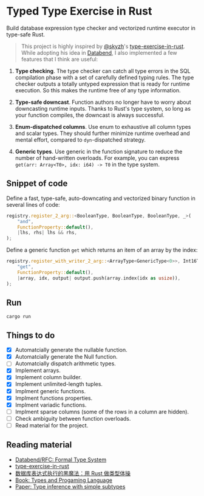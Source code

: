 # Typed Type Exercise in Rust

Build database expression type checker and vectorized runtime executor in type-safe Rust.

> This project is highly inspired by [@skyzh](https://github.com/skyzh)'s [type-exercise-in-rust](https://github.com/skyzh/type-exercise-in-rust). While adopting his idea in [Databend](https://github.com/datafuselabs/databend), I also implemented a few features that I think are useful:

1. **Type checking**. The type checker can catch all type errors in the SQL compilation phase with a set of carefully defined typing rules. The type checker outputs a totally untyped expression that is ready for runtime execution. So this makes the runtime free of any type information.

2. **Type-safe downcast**. Function authors no longer have to worry about downcasting runtime inputs. Thanks to Rust's type system, so long as your function compiles, the downcast is always successful.

3. **Enum-dispatched columns**. Use enum to exhaustive all column types and scalar types. They should further minimize runtime overhead and mental effort, compared to `dyn`-dispatched strategy.

4. **Generic types**. Use generic in the function signature to reduce the number of hand-written overloads. For example, you can express `get(arr: Array<T0>, idx: i64) -> T0` in the type system.

## Snippet of code

Define a fast, type-safe, auto-downcating and vectorized binary function in several lines of code:

```rust
registry.register_2_arg::<BooleanType, BooleanType, BooleanType, _>(
    "and",
    FunctionProperty::default(),
    |lhs, rhs| lhs && rhs,
);
```

Define a generic function `get` which returns an item of an array by the index:

```rust
registry.register_with_writer_2_arg::<ArrayType<GenericType<0>>, Int16Type, GenericType<0>, _>(
    "get",
    FunctionProperty::default(),
    |array, idx, output| output.push(array.index(idx as usize)),
);
```

## Run

```
cargo run
```

## Things to do

- [x] Automatcially generate the nullable function.
- [x] Automatcially generate the Null function.
- [ ] Automatcially dispatch arithmetic types.
- [x] Implement arrays.
- [x] Implement column builder.
- [x] Implement unlimited-length tuples.
- [x] Implment generic functions.
- [x] Implment functions properties.
- [x] Implment variadic functions.
- [ ] Implment sparse columns (some of the rows in a column are hidden).
- [ ] Check ambiguity between function overloads.
- [ ] Read material for the project.

## Reading material

- [Databend/RFC: Formal Type System](https://github.com/datafuselabs/databend/discussions/5438)
- [type-exercise-in-rust](https://github.com/skyzh/type-exercise-in-rust)
- [数据库表达式执行的黑魔法：用 Rust 做类型体操](https://zhuanlan.zhihu.com/p/460702914)
- [Book: Types and Progaming Language](https://www.amazon.com/Types-Programming-Languages-MIT-Press/dp/0262162091) 
- [Paper: Type inference with simple subtypes](https://www.cambridge.org/core/services/aop-cambridge-core/content/view/S0956796800000113)

